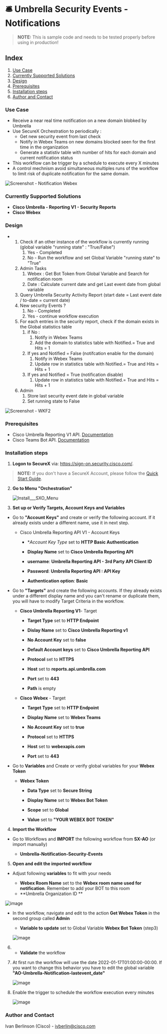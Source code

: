 # 🛎 Umbrella Security Events - Notifications

> **NOTE:** This is sample code and needs to be tested properly before using in production!

## Index

1. [Use Case](#use-case)
2. [Currently Supported Solutions](#currently-supported-solutions)
3. [Design](#design)
4. [Prerequisites](#prerequisites)
5. [Installation steps](#installation-steps)
6. [Author and Contact](author-and-contact)

### Use Case

* Receive a near real time notification on a new domain blobked by Umbrella
* Use SecureX Orchestration to periodically : 
  * Get new security event from last check
  * Notify in Webex Teams on new domains blocked seen for the first time in the organization
  * Generate a statistiv table with number of hits for each domain and current notification status
* This workflow can be trigger by a schedule to execute every X minutes
* A control mechnism avoid simultaneous multiples runs of the workflow to limit risk of duplicate notification for the same domain.

![Screenshot - Notification Webex](https://github.com/iberlinson/SX-AO/blob/main/Images/readme___Umbrella_notification_Webex.png)


### Currently Supported Solutions

 * **Cisco Umbrella - Reporting V1 - Security Reports**
 * **Cisco Webex**

### Design

  * 1. Check if an other instance of the workflow is currently running (global variable "running state" : "True/False")
       1. Yes - Completed
       2. No - Run the workflow and set Global Variable "running state" to "True"
    2. Admin Tasks
       1. Webex : Get Bot Token from Global Variable and Search for notification room
       2. Date : Calculate current date and get Last event date from global variable
    3. Query Umbrella Security Activity Report (start date = Last event date / to-date = current date)
    4. New security Events ?
       1. No - Completed
       2. Yes - continue workflow execution
    5. For each entries in the security report, check if the domain exists in the Global statistics table
       1. if No :
          1. Notify in Webex Teams
          2. Add the domain to statistics table with Notified.= True and Hits = 1
       2. If yes and Notified = False (notifcation enable for the domain)
          1. Notify in Webex Teams
          2. Update row in statistics table with Notified.= True and Hits = Hits + 1
       3. If yes and Notified = True (notification disable)
          1. Update row in statistics table with Notified.= True and Hits = Hits + 1
    6. Admin
       1. Store last security event date in global variable
       2. Set running state to False

 ![Screenshot - WKF2](https://github.com/iberlinson/SX-AO/blob/main/Images/readme___Umbrella_Notification_WKF.png)


### Prerequisites

* Cisco Umbrella Reporting V1 API. [Documentation](https://docs.umbrella.com/umbrella-api/docs/reporting-api-authentication)
* Cisco Teams Bot API. [Documentation](https://developer.webex.com/docs/bots)

### Installation steps

1. **Logon to SecureX** via: https://sign-on.security.cisco.com/. 
> **NOTE:** If you don't have a SecureX Account, please follow the [Quick Start Guide](https://www.cisco.com/c/en/us/td/docs/security/secure-sign-on/sso-quick-start-guide/sso-qsg-welcome.html).

2. **Go to Menu "Orchestration"**

   

   ![Install___SXO_Menu](/Images/Install___SXO_Menu.jpg)

   

3. **Set up or Verify Targets, Account Keys and Variables**

* Go to **"Account Keys"** and create or verify the following account. If it already exists under a different name, use it in next step.

  * Cisco Umbrella Reporting API V1 - Account Keys

    * **Account Key Type* set to **HTTP Basic Authentication**
    
    * **Display Name** set to **Cisco Umbrella Reporting API**
    
    * **username**: **Umbrella Reporting API - 3rd Party API Client ID**
    
    * **Password**: **Umbrella Reporting API : API Key**
    
    * **Authentication option**: **Basic**
    
      

* Go to **"Targets"** and create the following accounts. If they already exists under a different display name and you can't rename or duplicate them, you will have to modify Target Criteria in the workflow.

  

  * **Cisco Umbrella Reporting V1**- Target 

    * **Target Type** set to **HTTP Endpoint**

    * **Dislay Name** set to **Cisco Umbrella Reporting v1**

    * **No Account Key** set to **false**

    * **Default Account keys** set to **Cisco Umbrella Reporting API**

    * **Protocol** set to **HTTPS**

    * **Host** set to **reports.api.umbrella.com**

    * **Port** set to **443**

    * **Path** is empty

      

  * **Cisco Webex** - Target

    * **Target Type** set to **HTTP Endpoint**
    
    * **Display Name** set to **Webex Teams**
    
    * **No Account Key** set to **true**
    
    * **Protocol** set to **HTTPS**
    
    * **Host** set to **webexapis.com**
    
    * **Port** set to **443**
    
      

* Go to **Variables** and Create or verify global variables for your **Webex Token**
  
  * **Webex Token**
  
    * **Data Type** set to **Secure String**
    
    * **Display Name** set to **Webex Bot Token**
    
    * **Scope** set to **Global**
    
    * **Value** set to **"YOUR WEBEX BOT TOKEN"**
    
      
    
4. **Import the Workflow**

   

* Go to Workflows and **IMPORT** the following workflow from **SX-AO** (or import manually)

  * **Umbrella-Notification-Security-Events**

5. **Open and edit the imported workflow** 

* Adjust following **variables** to fit with your needs

  * **Webex Room Name** set to the **Webex room name used for notification**. Remember to add your BOT to this room
  * **Umbrella Organization ID ** 

![image](/Images/readme___Umbrella_Notification_Variables.png)

* In the workflow, navigate and edit to the action **Get Webex Token** in the second group called **Admin**

    * **Variable to update** set to Global Variable **Webex Bot Token** (step3)

      

  ![image](/Images/readme___Umbrella_Notification_Webex_Token.png)

  

6. * **Validate** the workflow

     

7. At first run the workflow will use the date 2022-01-17T01:00:00-00:00. If you want to change this behavior you have to edit the global variable **"AO-Umbrella-Notification-lastevent_date"**

   

   ![image](/Images/readme___Umbrella_Notification_Lasteventdate.png)

   

8. Enable the trigger to schedule the workflow execution every minutes

   

   ![image](/Images/readme___Umbrella_Notification_trigger.png)

### Author and Contact
Ivan Berlinson (Cisco) - <ivberlin@cisco.com>